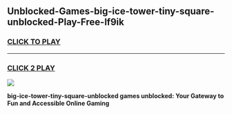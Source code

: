 
## Unblocked-Games-big-ice-tower-tiny-square-unblocked-Play-Free-lf9ik
<h3>
<a href="https://premium76.site?title=big-ice-tower-tiny-square-unblocked&ref=18A1">CLICK TO PLAY</a></h3>
<hr>

<h3>
<a href="https://premium76.site?title=big-ice-tower-tiny-square-unblocked&ref=18A1">CLICK 2 PLAY</a>
  
</h3>

<a href="https://premium76.site?title=big-ice-tower-tiny-square-unblocked&ref=18A1"><img src="https://clearcache.store/games.png"></a>


**big-ice-tower-tiny-square-unblocked games unblocked: Your Gateway to Fun and Accessible Online Gaming**
